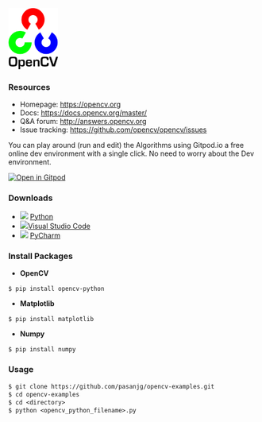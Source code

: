 <img src="./images/opencv-logo.png" width="100" />

### Resources
* Homepage: <https://opencv.org>
* Docs: <https://docs.opencv.org/master/>
* Q&A forum: <http://answers.opencv.org>
* Issue tracking: <https://github.com/opencv/opencv/issues>
  

You can play around (run and edit) the Algorithms using Gitpod.io a free online dev environment with a single click. No need to worry about the Dev environment.

[![Open in Gitpod](https://gitpod.io/button/open-in-gitpod.svg)](https://gitpod.io/#https://github.com/pasanjg/opencv-examples )



### Downloads

- <img src=" https://upload.wikimedia.org/wikipedia/commons/thumb/c/c3/Python-logo-notext.svg/1024px-Python-logo-notext.svg.png" width="30" /> [Python](https://www.python.org/downloads/)
- <img src="https://pbs.twimg.com/profile_images/1169325172811153408/iS7hq4Lw_400x400.jpg" width="40" />[Visual Studio Code]( https://code.visualstudio.com/download )
- <img src="http://resources.jetbrains.com/storage/products/pycharm/img/meta/pycharm_logo_300x300.png" width="30" />  [PyCharm]( https://www.jetbrains.com/pycharm/download/ )



### Install Packages

- **OpenCV**

```
$ pip install opencv-python
```

- **Matplotlib**

```
$ pip install matplotlib
```

- **Numpy**

```
$ pip install numpy
```



### Usage

```
$ git clone https://github.com/pasanjg/opencv-examples.git
$ cd opencv-examples
$ cd <directory>
$ python <opencv_python_filename>.py
```